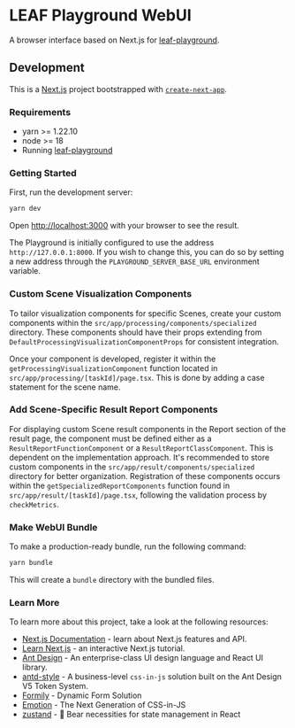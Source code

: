 # LEAF Playground WebUI

A browser interface based on Next.js for [leaf-playground](https://github.com/LLM-Evaluation-s-Always-Fatiguing/leaf-playground).

## Development

This is a [Next.js](https://nextjs.org/) project bootstrapped with [`create-next-app`](https://github.com/vercel/next.js/tree/canary/packages/create-next-app).

### Requirements

- yarn >= 1.22.10
- node >= 18
- Running [leaf-playground](https://github.com/LLM-Evaluation-s-Always-Fatiguing/leaf-playground)

### Getting Started

First, run the development server:

```bash
yarn dev
```

Open [http://localhost:3000](http://localhost:3000) with your browser to see the result.

The Playground is initially configured to use the address `http://127.0.0.1:8000`. If you wish to change this, you can do so by setting a new address through the `PLAYGROUND_SERVER_BASE_URL` environment variable.


### Custom Scene Visualization Components

To tailor visualization components for specific Scenes, create your custom components within the `src/app/processing/components/specialized` directory. These components should have their props extending from `DefaultProcessingVisualizationComponentProps` for consistent integration.

Once your component is developed, register it within the `getProcessingVisualizationComponent` function located in `src/app/processing/[taskId]/page.tsx`. This is done by adding a case statement for the scene name.

### Add Scene-Specific Result Report Components

For displaying custom Scene result components in the Report section of the result page, the component must be defined either as a `ResultReportFunctionComponent` or a `ResultReportClassComponent`. This is dependent on the implementation approach. It's recommended to store custom components in the `src/app/result/components/specialized` directory for better organization. Registration of these components occurs within the `getSpecializedReportComponents` function found in `src/app/result/[taskId]/page.tsx`, following the validation process by `checkMetrics`.

### Make WebUI Bundle

To make a production-ready bundle, run the following command:

```bash
yarn bundle
```

This will create a `bundle` directory with the bundled files.

### Learn More

To learn more about this project, take a look at the following resources:

- [Next.js Documentation](https://nextjs.org/docs) - learn about Next.js features and API.
- [Learn Next.js](https://nextjs.org/learn) - an interactive Next.js tutorial.
- [Ant Design](https://github.com/ant-design/ant-design) - An enterprise-class UI design language and React UI library.
- [antd-style](https://github.com/ant-design/antd-style) - A business-level `css-in-js` solution built on the Ant Design V5 Token System.
- [Formily](https://github.com/alibaba/formily) - Dynamic Form Solution
- [Emotion](https://github.com/emotion-js/emotion) - The Next Generation of CSS-in-JS
- [zustand](https://github.com/pmndrs/zustand) - 🐻 Bear necessities for state management in React
